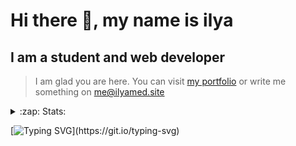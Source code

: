 # Hi there 👋, my name is ilya
## I am a student and web developer
<!-- ![I am a student and web developer](https://i.pinimg.com/originals/b9/ba/44/b9ba446cca2bb06ff1a8d49fd46581ed.jpg) -->

>I am glad you are here. You can visit [my portfolio](https://ilyamed.site/) or write me something on me@ilyamed.site 

<!-- - 🔭 I’m currently working on some pet projects
- 🤔 I’m looking for help with design...
- 🥅 2022 Goals: Find a job
- 💬 Ask me about my favourite movies 
 -->
 
<details>
  <summary>:zap: Stats:</summary>
<p><!-- https://github.com/anmol098/waka-readme-stats -->
  
![Profile Views](https://komarev.com/ghpvc/?username=Terro216&color=blueviolet)

<!--START_SECTION:waka-->
![Code Time](http://img.shields.io/badge/Code%20Time-0-blue)

**🐱 My GitHub Data** 

> 🏆 251 Contributions in the Year 2022
 > 
> 📦 128.2 kB Used in GitHub's Storage 
 > 
> 💼 Opted to Hire
 > 
> 📜 13 Public Repositories 
 > 
> 🔑 2 Private Repositories  
 > 
**I'm a Night 🦉** 

```text
🌞 Morning    38 commits     ██░░░░░░░░░░░░░░░░░░░░░░░   11.14% 
🌆 Daytime    61 commits     ████░░░░░░░░░░░░░░░░░░░░░   17.89% 
🌃 Evening    136 commits    ██████████░░░░░░░░░░░░░░░   39.88% 
🌙 Night      106 commits    ███████░░░░░░░░░░░░░░░░░░   31.09%

```


📊 **This Week I Spent My Time On** 

```text
⌚︎ Time Zone: Europe/Moscow

💬 Programming Languages: 
C++                      8 hrs 3 mins        ██████████████░░░░░░░░░░░   57.81% 
JavaScript               4 hrs 44 mins       ████████░░░░░░░░░░░░░░░░░   34.07% 
JSON                     33 mins             █░░░░░░░░░░░░░░░░░░░░░░░░   3.97% 
Other                    30 mins             █░░░░░░░░░░░░░░░░░░░░░░░░   3.63% 
SCSS                     2 mins              ░░░░░░░░░░░░░░░░░░░░░░░░░   0.27%

🔥 Editors: 
CLion                    8 hrs 4 mins        ██████████████░░░░░░░░░░░   57.94% 
VS Code                  5 hrs 51 mins       ██████████░░░░░░░░░░░░░░░   42.06%

🐱‍💻 Projects: 
siaod                    8 hrs 4 mins        ██████████████░░░░░░░░░░░   57.94% 
ITLab-Projects-Front     5 hrs 47 mins       ██████████░░░░░░░░░░░░░░░   41.6% 
Unknown Project          3 mins              ░░░░░░░░░░░░░░░░░░░░░░░░░   0.41% 
travel-blog              0 secs              ░░░░░░░░░░░░░░░░░░░░░░░░░   0.06% 
mirea_siaod              0 secs              ░░░░░░░░░░░░░░░░░░░░░░░░░   0.0%

```


 Last Updated on 07/05/2022 18:46:38 UTC
<!--END_SECTION:waka-->
  
![GitHub stats](https://github-readme-stats.vercel.app/api?username=Terro216&show_icons=true&theme=darcula)  
</p>
</details>

[![Typing SVG](https://readme-typing-svg.herokuapp.com?color=%23204829&duration=7000&lines=Wake+up%2C+Neo...)](https://git.io/typing-svg)
